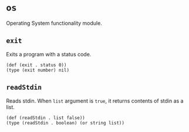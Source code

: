 # `os`

Operating System functionality module.

## `exit`

Exits a program with a status code.

```cloe
(def (exit . status 0))
(type (exit number) nil)
```

## `readStdin`

Reads stdin.
When `list` argument is `true`, it returns contents of stdin as a list.

```cloe
(def (readStdin . list false))
(type (readStdin . boolean) (or string list))
```
